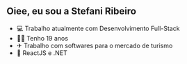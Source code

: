 ## Oiee, eu sou a Stefani Ribeiro


- 💻 Trabalho atualmente com Desenvolvimento Full-Stack
- 👩🏻 Tenho 19 anos
- ✈  Trabalho com softwares para o mercado de turismo
- 💙  ReactJS e .NET


